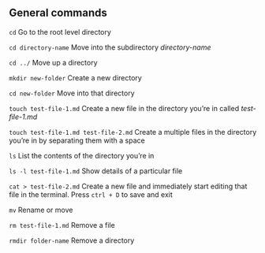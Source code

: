 ## General commands

`cd`
Go to the root level directory

`cd directory-name`
Move into the subdirectory _directory-name_

`cd ../`
Move up a directory

`mkdir new-folder`
Create a new directory

`cd new-folder`
Move into that directory

`touch test-file-1.md`
Create a new file in the directory you’re in called _test-file-1.md_

`touch test-file-1.md test-file-2.md`
Create a multiple files in the directory you’re in by separating them with a space

`ls`
List the contents of the directory you’re in

`ls -l test-file-1.md`
Show details of a particular file

`cat > test-file-2.md`
Create a new file and immediately start editing that file in the terminal. Press `ctrl + D` to save and exit

`mv`
Rename or move

`rm test-file-1.md`
Remove a file

`rmdir folder-name`
Remove a directory
